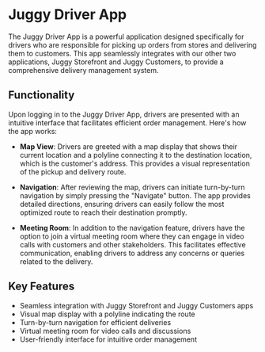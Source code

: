# Juggy Driver App

The Juggy Driver App is a powerful application designed specifically for drivers who are responsible for picking up orders from stores and delivering them to customers. This app seamlessly integrates with our other two applications, Juggy Storefront and Juggy Customers, to provide a comprehensive delivery management system.

## Functionality

Upon logging in to the Juggy Driver App, drivers are presented with an intuitive interface that facilitates efficient order management. Here's how the app works:

- **Map View**: Drivers are greeted with a map display that shows their current location and a polyline connecting it to the destination location, which is the customer's address. This provides a visual representation of the pickup and delivery route.

- **Navigation**: After reviewing the map, drivers can initiate turn-by-turn navigation by simply pressing the "Navigate" button. The app provides detailed directions, ensuring drivers can easily follow the most optimized route to reach their destination promptly.

- **Meeting Room**: In addition to the navigation feature, drivers have the option to join a virtual meeting room where they can engage in video calls with customers and other stakeholders. This facilitates effective communication, enabling drivers to address any concerns or queries related to the delivery.

## Key Features

- Seamless integration with Juggy Storefront and Juggy Customers apps
- Visual map display with a polyline indicating the route
- Turn-by-turn navigation for efficient deliveries
- Virtual meeting room for video calls and discussions
- User-friendly interface for intuitive order management

